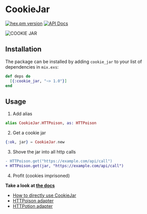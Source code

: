 # CookieJar

[![hex.pm version](https://img.shields.io/hexpm/v/cookie_jar.svg?style=flat)](https://hex.pm/packages/cookie_jar)
[![API Docs](https://img.shields.io/badge/api-docs-blue.svg?style=flat)](https://hexdocs.pm/cookie_jar/)

![COOKIE JAR](https://cloud.githubusercontent.com/assets/1329716/22807691/5fe454d6-ef7c-11e6-8e0b-30aca685c83a.jpg)

## Installation

The package can be installed
by adding `cookie_jar` to your list of dependencies in `mix.exs`:

```elixir
def deps do
  [{:cookie_jar, "~> 1.0"}]
end
```

## Usage

1. Add alias
```elixir
alias CookieJar.HTTPoison, as: HTTPoison
```

2. Get a cookie jar
```elixir
{:ok, jar} = CookieJar.new
```

3. Shove the jar into all http calls
```diff
- HTTPoison.get("https://example.com/api/call")
+ HTTPoison.get(jar, "https://example.com/api/call")
```

4. Profit (cookies imprisoned)

**Take a look at [the docs](https://hexdocs.pm/cookie_jar)**
- [How to directly use CookieJar](https://hexdocs.pm/cookie_jar/CookieJar.html#content)
- [HTTPoison adapter](https://hexdocs.pm/cookie_jar/CookieJar.HTTPoison.html#content)
- [HTTPotion adapter](https://hexdocs.pm/cookie_jar/CookieJar.HTTPotion.html#content)
